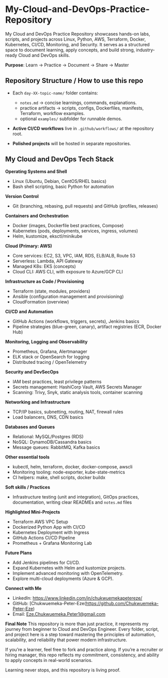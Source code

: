 # My-Cloud-and-DevOps-Practice-Repository
My Cloud and DevOps Practice Repository showcases hands-on labs, scripts, and projects across Linux, Python, AWS, Terraform, Docker, Kubernetes, CI/CD, Monitoring, and Security. It serves as a structured space to document learning, apply concepts, and build strong, industry-ready Cloud and DevOps skills.

**Purpose**: Learn → Practice → Document → Share → Master

## Repository Structure / How to use this repo
  * Each `day-XX-topic-name/` folder contains:
      * `notes.md` → concise learnings, commands, explanations.
      * practice artifacts → scripts, configs, Dockerfiles, manifests, Terraform, workflow examples.
      * optional `examples/` subfolder for runnable demos.

* **Active CI/CD workflows** live in `.github/workflows/` at the repository root.
* **Polished projects** will be hosted in separate repositories.

## My Cloud and DevOps Tech Stack

**Operating Systems and Shell**
* Linux (Ubuntu, Debian, CentOS/RHEL basics)
* Bash shell scripting, basic Python for automation

**Version Control**
* Git (branching, rebasing, pull requests) and GitHub (profiles, releases)

**Containers and Orchestration**
* Docker (images, Dockerfile best practices, Compose)
* Kubernetes (pods, deployments, services, ingress, volumes)
* Helm, kustomize, eksctl/minikube

**Cloud (Primary: AWS)**
* Core services: EC2, S3, VPC, IAM, RDS, ELB/ALB, Route 53
* Serverless: Lambda, API Gateway
* Managed K8s: EKS (concepts)
* Cloud CLI: AWS CLI, with exposure to Azure/GCP CLI

**Infrastructure as Code / Provisioning**
* Terraform (state, modules, providers)
* Ansible (configuration management and provisioning)
* CloudFormation (overview)

**CI/CD and Automation**
* GitHub Actions (workflows, triggers, secrets), Jenkins basics
* Pipeline strategies (blue-green, canary), artifact registries (ECR, Docker Hub)

**Monitoring, Logging and Observability**
* Prometheus, Grafana, Alertmanager
* ELK stack or OpenSearch for logging
* Distributed tracing / OpenTelemetry

**Security and DevSecOps**
* IAM best practices, least privilege patterns
* Secrets management: HashiCorp Vault, AWS Secrets Manager
* Scanning: Trivy, Snyk, static analysis tools, container scanning

**Networking and Infrastructure**
* TCP/IP basics, subnetting, routing, NAT, firewall rules
* Load balancers, DNS, CDN basics

**Databases and Queues**
* Relational: MySQL/Postgres (RDS)
* NoSQL: DynamoDB/Cassandra basics
* Message queues: RabbitMQ, Kafka basics

**Other essential tools**
* kubectl, helm, terraform, docker, docker-compose, awscli
* Monitoring tooling: node-exporter, kube-state-metrics
* CI helpers: make, shell scripts, docker buildx

**Soft skills / Practices**
* Infrastructure testing (unit and integration), GitOps practices, documentation, writing clear READMEs and `notes.md` files

**Highlighted Mini-Projects**
* Terraform AWS VPC Setup
* Dockerized Python App with CI/CD
* Kubernetes Deployment with Ingress
* GitHub Actions CI/CD Pipeline
* Prometheus + Grafana Monitoring Lab

**Future Plans**
* Add Jenkins pipelines for CI/CD.
* Expand Kubernetes with Helm and kustomize projects.
* Implement advanced monitoring with OpenTelemetry.
* Explore multi-cloud deployments (Azure & GCP).

**Connect with Me**
* LinkedIn: https://www.linkedin.com/in/chukwuemekapetereze/
* GitHub: [Chukwuemeka-Peter-Eze(https://github.com/Chukwuemeka-Peter-Eze)
* Email: Eze.Chukwuemeka.Peter1@gmail.com

**Final Note**
This repository is more than just practice, it represents my journey from beginner to Cloud and DevOps Engineer. Every folder, script, and project here is a step toward mastering the principles of automation, scalability, and reliability that power modern infrastructure.

If you’re a learner, feel free to fork and practice along.
If you’re a recruiter or hiring manager, this repo reflects my commitment, consistency, and ability to apply concepts in real-world scenarios.

Learning never stops, and this repository is living proof.
